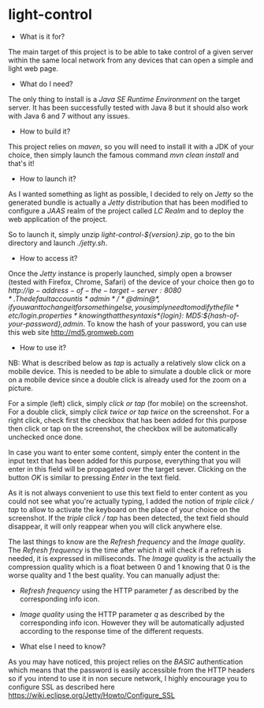 # light-control

* What is it for?

The main target of this project is to be able to take control of a given server within the same
local network from any devices that can open a simple and light web page.

* What do I need?

The only thing to install is a *Java SE Runtime Environment* on the target server. It has been successfully tested with Java 8 but
it should also work with Java 6 and 7 without any issues.

* How to build it?

This project relies on *maven*, so you will need to install it with a JDK of your choice, then simply launch the famous
command *mvn clean install* and that's it!

* How to launch it?

As I wanted something as light as possible, I decided to rely on *Jetty* so the generated bundle is actually a *Jetty*
distribution that has been modified to configure a *JAAS* realm of the project called *LC Realm* and to deploy the web
application of the project.

So to launch it, simply unzip *light-control-${version}.zip*, go to the bin directory and launch *./jetty.sh*.

* How to access it?

Once the *Jetty* instance is properly launched, simply open a browser (tested with Firefox, Chrome, Safari) of the device of your choice then go to
*http://${ip-address-of-the-target-server}:8080*. The default account is *admin* / *@dmin@*, if you want to change it for
something else, you simply need to modify the file *etc/login.properties* knowing that the syntax is *${login}: MD5:${hash-of-your-password},admin*.
To know the hash of your password, you can use this web site http://md5.gromweb.com

* How to use it?

NB: What is described below as *tap* is actually a relatively slow click on a mobile device. This is needed to be able to
simulate a double click or more on a mobile device since a double click is already used for the zoom on a picture.

For a simple (left) click, simply *click or tap* (for mobile) on the screenshot.
For a double click, simply *click twice or tap twice* on the screenshot.
For a right click, check first the checkbox that has been added for this purpose then click or tap on the screenshot, the
checkbox will be automatically unchecked once done.

In case you want to enter some content, simply enter the content in the input text that has been added for this purpose,
everything that you will enter in this field will be propagated over the target sever.
Clicking on the button *OK* is similar to pressing *Enter* in the text field.

As it is not always convenient to use this text field to enter content as you could not see what you're actually typing,
I added the notion of *triple click / tap* to allow to activate the keyboard on the place of your choice on the screenshot.
If the *triple click / tap* has been detected, the text field should disappear, it will only reappear when you will click
anywhere else.

The last things to know are the *Refresh frequency* and the *Image quality*. The *Refresh frequency* is the time
after which it will check if a refresh is needed, it is expressed in milliseconds. The *Image quality* is the actually
the compression quality which is a float between 0 and 1 knowing that 0 is the worse quality and 1 the best quality.
You can manually adjust the:
* *Refresh frequency* using the HTTP parameter *f* as described by the corresponding info icon.
* *Image quality* using the HTTP parameter *q* as described by the corresponding info icon.
However they will be automatically adjusted according to the response time of the different requests.

* What else I need to know?

As you may have noticed, this project relies on the *BASIC* authentication which means that the password is easily accessible from
the HTTP headers so if you intend to use it in non secure network, I highly encourage you to configure SSL as described here
https://wiki.eclipse.org/Jetty/Howto/Configure_SSL
